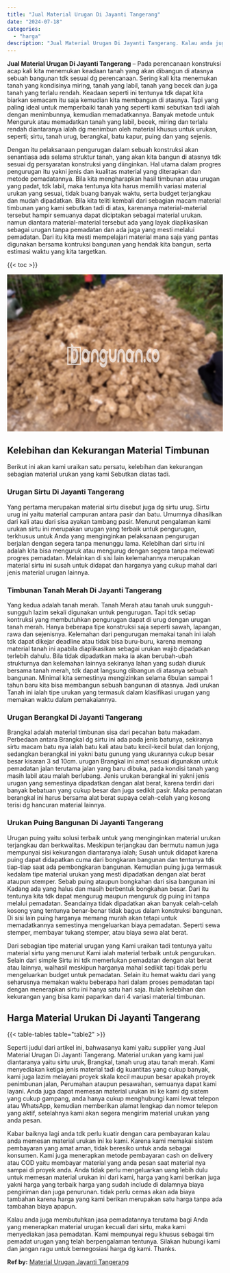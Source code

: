 ```yaml
---
title: "Jual Material Urugan Di Jayanti Tangerang"
date: "2024-07-18"
categories: 
  - "harga"
description: "Jual Material Urugan Di Jayanti Tangerang. Kalau anda juga membutuhkan jasa pemadatannya terutama bagi Anda yang menerapkan material urugan kecuali dari sirt..."
---
```


**Jual Material Urugan Di Jayanti Tangerang** – Pada perencanaan konstruksi acap kali kita menemukan keadaan tanah yang akan dibangun di atasnya sebuah bangunan tdk sesuai dg perencanaan. Sering kali kita menemukan tanah yang kondisinya miring, tanah yang labil, tanah yang becek dan juga tanah yang terlalu rendah. Keadaan seperti ini tentunya tdk dapat kita biarkan semacam itu saja kemudian kita membangun di atasnya. Tapi yang paling ideal untuk memperbaiki tanah yang seperti kami sebutkan tadi ialah dengan menimbunnya, kemudian memadatkannya. Banyak metode untuk Menguruk atau memadatkan tanah yang labil, becek, miring dan terlalu rendah diantaranya ialah dg menimbun oleh material khusus untuk urukan, seperti; sirtu, tanah urug, berangkal, batu kapur, puing dan yang sejenis.

Dengan itu pelaksanaan pengurugan dalam sebuah konstruksi akan senantiasa ada selama struktur tanah, yang akan kita bangun di atasnya tdk sesuai dg persyaratan konstruksi yang diinginkan. Hal utama dalam progres pengurugan itu yakni jenis dan kualitas material yang diterapkan dan metode pemadatannya. Bila kita mengharapkan hasil timbunan atau urugan yang padat, tdk labil, maka tentunya kita harus memilih variasi material urukan yang sesuai, tidak buang banyak waktu, serta budget terjangkau dan mudah dipadatkan. Bila kita teliti kembali dari sebagian macam material timbunan yang kami sebutkan tadi di atas, karenanya material-material tersebut hampir semuanya dapat diciptakan sebagai material urukan. namun diantara material-material tersebut ada yang layak diaplikasikan sebagai urugan tanpa pemadatan dan ada juga yang mesti melalui pemadatan. Dari itu kita mesti mempelajari material mana saja yang pantas digunakan bersama kontruksi bangunan yang hendak kita bangun, serta estimasi waktu yang kita targetkan.

{{< toc >}}

![Jual Material Urugan Di Jayanti Tangerang](/images/jual-urugan-31.png)

## Kelebihan dan Kekurangan Material Timbunan

Berikut ini akan kami uraikan satu persatu, kelebihan dan kekurangan sebagian material urukan yang kami Sebutkan diatas tadi.

### Urugan Sirtu Di Jayanti Tangerang

Yang pertama merupakan material sirtu disebut juga dg sirtu urug. Sirtu urug ini yaitu material campuran antara pasir dan batu. Umumnya dihasilkan dari kali atau dari sisa ayakan tambang pasir. Menurut pengalaman kami urukan sirtu ini merupakan urugan yang terbaik untuk pengurugan, terkhusus untuk Anda yang menginginkan pelaksanaan pengurugan berjalan dengan segera tanpa menunggu lama. Kelebihan dari sirtu ini adalah kita bisa menguruk atau mengurug dengan segera tanpa melewati progres pemadatan. Melainkan di sisi lain kelemahannya merupakan material sirtu ini susah untuk didapat dan harganya yang cukup mahal dari jenis material urugan lainnya.

### Timbunan Tanah Merah Di Jayanti Tangerang

Yang kedua adalah tanah merah. Tanah Merah atau tanah uruk sungguh-sungguh lazim sekali digunakan untuk pengurugan. Tapi tdk setiap kontruksi yang membutuhkan pengurugan dapat di urug dengan urugan tanah merah. Hanya beberapa tipe konstruksi saja seperti sawah, lapangan, rawa dan sejenisnya. Kelemahan dari pengurugan memakai tanah ini ialah tdk dapat dikejar deadline atau tidak bisa buru-buru, karena memang material tanah ini apabila diaplikasikan sebagai urukan wajib dipadatkan terlebih dahulu. Bila tidak dipadatkan maka ia akan berubah-ubah strukturnya dan kelemahan lainnya sekiranya lahan yang sudah diuruk bersama tanah merah, tdk dapat langsung dibangun di atasnya sebuah bangunan. Minimal kita semestinya mengizinkan selama 6bulan sampai 1 tahun baru kita bisa membangun sebuah bangunan di atasnya. Jadi urukan Tanah ini ialah tipe urukan yang termasuk dalam klasifikasi urugan yang memakan waktu dalam pemakaiannya.

### Urugan Berangkal Di Jayanti Tangerang

Brangkal adalah material timbunan sisa dari pecahan batu makadam. Perbedaan antara Brangkal dg sirtu ini ada pada jenis batunya, sekiranya sirtu macam batu nya ialah batu kali atau batu kecil-kecil bulat dan lonjong, sedangkan berangkal ini yakni batu gunung yang ukurannya cukup besar besar kisaran 3 sd 10cm. urugan Brangkal ini amat sesuai digunakan untuk pemadatan jalan terutama jalan yang baru dibuka, pada kondisi tanah yang masih labil atau malah berlubang. Jenis urukan berangkal ini yakni jenis urugan yang semestinya dipadatkan dengan alat berat, karena terdiri dari banyak bebatuan yang cukup besar dan juga sedikit pasir. Maka pemadatan berangkal ini harus bersama alat berat supaya celah-celah yang kosong terisi dg hancuran material lainnya.

### Urukan Puing Bangunan Di Jayanti Tangerang

Urugan puing yaitu solusi terbaik untuk yang menginginkan material urukan terjangkau dan berkwalitas. Meskipun terjangkau dan bermutu namun juga mempunyai sisi kekurangan diantaranya ialah; Susah untuk didapat karena puing dapat didapatkan cuma dari bongkaran bangunan dan tentunya tdk tiap-tiap saat ada pembongkaran bangunan. Kemudian puing juga termasuk kedalam tipe material urukan yang mesti dipadatkan dengan alat berat ataupun stemper. Sebab puing ataupun bongkahan dari sisa bangunan ini Kadang ada yang halus dan masih berbentuk bongkahan besar. Dari itu tentunya kita tdk dapat mengurug maupun menguruk dg puing ini tanpa melalui pemadatan. Seandainya tidak dipadatkan akan banyak celah-celah kosong yang tentunya benar-benar tidak bagus dalam konstruksi bangunan. Di sisi lain puing harganya memang murah akan tetapi untuk memadatkannya semestinya mengeluarkan biaya pemadatan. Seperti sewa stemper, membayar tukang stemper, atau biaya sewa alat berat.

Dari sebagian tipe material urugan yang Kami uraikan tadi tentunya yaitu material sirtu yang menurut Kami ialah material terbaik untuk pengurukan. Selain dari simple Sirtu ini tdk memerlukan pemadatan dengan alat berat atau lainnya, walhasil meskipun harganya mahal sedikit tapi tidak perlu mengeluarkan budget untuk pemadatan. Selain itu hemat waktu dari yang seharusnya memakan waktu beberapa hari dalam proses pemadatan tapi dengan menerapkan sirtu ini hanya satu hari saja. Itulah kelebihan dan kekurangan yang bisa kami paparkan dari 4 variasi material timbunan.

## Harga Material Urukan Di Jayanti Tangerang

{{< table-tables table="table2" >}}

Seperti judul dari artikel ini, bahwasanya kami yaitu supplier yang Jual Material Urugan Di Jayanti Tangerang. Material urukan yang kami jual diantaranya yaitu sirtu uruk, Brangkal, tanah urug atau tanah merah. Kami menyediakan ketiga jenis material tadi dg kuantitas yang cukup banyak, kami juga lazim melayani proyek skala kecil maupun besar apakah proyek penimbunan jalan, Perumahan ataupun pesawahan, semuanya dapat kami layani. Anda juga dapat memesan material urukan ini ke kami dg sistem yang cukup gampang, anda hanya cukup menghubungi kami lewat telepon atau WhatsApp, kemudian memberikan alamat lengkap dan nomor telepon yang aktif, setelahnya kami akan segera mengirim material urukan yang anda pesan.

Kabar baiknya lagi anda tdk perlu kuatir dengan cara pembayaran kalau anda memesan material urukan ini ke kami. Karena kami memakai sistem pembayaran yang amat aman, tidak beresiko untuk anda sebagai konsumen. Kami juga menerapkan metode pembayaran cash on delivery atau COD yaitu membayar material yang anda pesan saat material nya sampai di proyek anda. Anda tidak perlu mengeluarkan uang lebih dulu untuk memesan material urukan ini dari kami, harga yang kami berikan juga yakni harga yang terbaik harga yang sudah include di dalamnya biaya pengiriman dan juga penurunan. tidak perlu cemas akan ada biaya tambahan karena harga yang kami berikan merupakan satu harga tanpa ada tambahan biaya apapun.

Kalau anda juga membutuhkan jasa pemadatannya terutama bagi Anda yang menerapkan material urugan kecuali dari sirtu, maka kami menyediakan jasa pemadatan. Kami mempunyai regu khusus sebagai tim pemadat urugan yang telah berpengalaman tentunya. Silakan hubungi kami dan jangan ragu untuk bernegosiasi harga dg kami. Thanks.

**Ref by:** [Material Urugan Jayanti Tangerang](https://id.wikipedia.org/wiki/Material)

